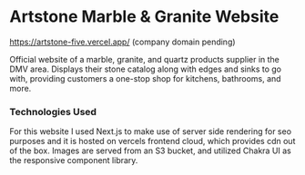 # Artstone Marble & Granite Website

https://artstone-five.vercel.app/ (company domain pending)

Official website of a marble, granite, and quartz products supplier in the DMV area. Displays their stone catalog along with edges and sinks to go with, providing customers a one-stop shop for kitchens, bathrooms, and more.

### Technologies Used
For this website I used Next.js to make use of server side rendering for seo purposes and it is hosted on vercels frontend cloud, which provides cdn out of the box. Images are served from an S3 bucket, and utilized Chakra UI as the responsive component library. 
